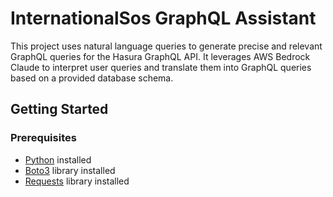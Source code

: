 # InternationalSos GraphQL Assistant

This project uses natural language queries to generate precise and relevant GraphQL queries for the Hasura GraphQL API. It leverages AWS Bedrock Claude to interpret user queries and translate them into GraphQL queries based on a provided database schema.

## Getting Started

### Prerequisites

- [Python](https://www.python.org/) installed
- [Boto3](https://boto3.amazonaws.com/v1/documentation/api/latest/index.html) library installed
- [Requests](https://docs.python-requests.org/en/master/) library installed

